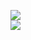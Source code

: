 [![](https://img.shields.io/badge/Made%20With-Github%20Spray-lightgrey.svg?style=for-the-badge&logo=github)](https://github.com/Annihil/github-spray#15647)  
[![](https://i.imgur.com/2DrTn0Z.gif)](https://github.com/Annihil/github-spray)
